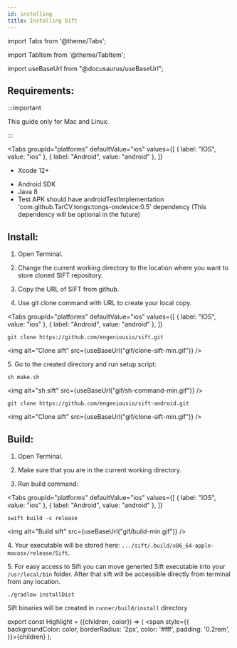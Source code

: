 ```yaml
---
id: installing
title: Installing Sift
---
```


import Tabs from '@theme/Tabs';

import TabItem from '@theme/TabItem';

import useBaseUrl from "@docusaurus/useBaseUrl";

## Requirements:

:::important

This guide only for Mac and Linux.

:::

<Tabs
  groupId="platforms"
  defaultValue="ios"
  values={[
    { label: "IOS", value: "ios" },
    { label: "Android", value: "android" },
  ]}
>
  <TabItem value="ios">
    <ul>
      <li>Xcode 12+</li>
    </ul>
  </TabItem>
  <TabItem value="android">
    <ul>
      <li>Android SDK</li>
      <li>Java 8</li>
      <li>Test APK should have androidTestImplementation 'com.github.TarCV.tongs:tongs-ondevice:0.5' dependency
        (This dependency will be optional in the future)</li>
    </ul>
  </TabItem>
</Tabs>

## Install:

1. Open Terminal.

2. Change the current working directory to the location where you want to store cloned SIFT repository.

3. Copy the URL of SIFT from github.

4. Use git clone command with URL to create your local copy.

<Tabs
  groupId="platforms"
  defaultValue="ios"
  values={[
    { label: "IOS", value: "ios" },
    { label: "Android", value: "android" },
  ]}
>
  <TabItem value="ios">

  ```
  git clone https://github.com/engeniousio/sift.git
  ```
  
  <img alt="Clone sift" src={useBaseUrl("gif/clone-sift-min.gif")} />

  5.&nbsp;Go to the created directory and run setup script:

  ```
  sh make.sh
  ```

  <img alt="sh sift" src={useBaseUrl("gif/sh-command-min.gif")} />  
  </TabItem>
  <TabItem value="android">

  ```
  git clone https://github.com/engeniousio/sift-android.git
  ```

  <img alt="Clone sift" src={useBaseUrl("gif/clone-sift-min.gif")} />  
  </TabItem>
</Tabs>


## Build:

1. Open Terminal.

2. Make sure that you are in the current working directory.

3. Run build command:

<Tabs
  groupId="platforms"
  defaultValue="ios"
  values={[
    { label: "IOS", value: "ios" },
    { label: "Android", value: "android" },
  ]}
>
  <TabItem value="ios">

  ```
  swift build -c release
  ```
  <img alt="Build sift" src={useBaseUrl("gif/build-min.gif")} />

  4.&nbsp;Your executable will be stored here: ```.../sift/.build/x86_64-apple-macosx/release/Sift```.

  5.&nbsp;For easy access to Sift you can move generted Sift executable into your ```/usr/local/bin``` folder. After that sift will be accessible directly from terminal from any location.

  </TabItem>
  <TabItem value="android">

  ```
  ./gradlew installDist
  ```  
  Sift binaries will be created in `runner/build/install` directory
  </TabItem>
</Tabs>

export const Highlight = ({children, color}) => ( <span style={{
      backgroundColor: color,
      borderRadius: '2px',
      color: '#fff',
      padding: '0.2rem',
    }}>{children}</span> );
